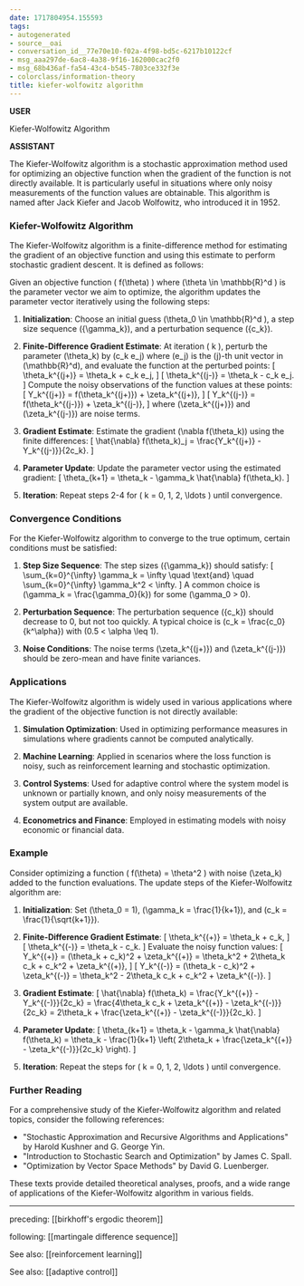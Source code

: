 ```yaml
---
date: 1717804954.155593
tags:
- autogenerated
- source__oai
- conversation_id__77e70e10-f02a-4f98-bd5c-6217b10122cf
- msg_aaa297de-6ac8-4a38-9f16-162000cac2f0
- msg_68b436af-fa54-43c4-b545-7803ce332f3e
- colorclass/information-theory
title: kiefer-wolfowitz algorithm
---
```


**USER**

Kiefer-Wolfowitz Algorithm


**ASSISTANT**

The Kiefer-Wolfowitz algorithm is a stochastic approximation method used for optimizing an objective function when the gradient of the function is not directly available. It is particularly useful in situations where only noisy measurements of the function values are obtainable. This algorithm is named after Jack Kiefer and Jacob Wolfowitz, who introduced it in 1952.

### Kiefer-Wolfowitz Algorithm

The Kiefer-Wolfowitz algorithm is a finite-difference method for estimating the gradient of an objective function and using this estimate to perform stochastic gradient descent. It is defined as follows:

Given an objective function \( f(\theta) \) where \(\theta \in \mathbb{R}^d \) is the parameter vector we aim to optimize, the algorithm updates the parameter vector iteratively using the following steps:

1. **Initialization**: Choose an initial guess \(\theta_0 \in \mathbb{R}^d \), a step size sequence \(\{\gamma_k\}\), and a perturbation sequence \(\{c_k\}\).

2. **Finite-Difference Gradient Estimate**:
   At iteration \( k \), perturb the parameter \(\theta_k\) by \(c_k e_j\) where \(e_j\) is the \(j\)-th unit vector in \(\mathbb{R}^d\), and evaluate the function at the perturbed points:
   \[
   \theta_k^{(j+)} = \theta_k + c_k e_j,
   \]
   \[
   \theta_k^{(j-)} = \theta_k - c_k e_j.
   \]
   Compute the noisy observations of the function values at these points:
   \[
   Y_k^{(j+)} = f(\theta_k^{(j+)}) + \zeta_k^{(j+)},
   \]
   \[
   Y_k^{(j-)} = f(\theta_k^{(j-)}) + \zeta_k^{(j-)},
   \]
   where \(\zeta_k^{(j+)}\) and \(\zeta_k^{(j-)}\) are noise terms.

3. **Gradient Estimate**:
   Estimate the gradient \(\nabla f(\theta_k)\) using the finite differences:
   \[
   \hat{\nabla} f(\theta_k)_j = \frac{Y_k^{(j+)} - Y_k^{(j-)}}{2c_k}.
   \]

4. **Parameter Update**:
   Update the parameter vector using the estimated gradient:
   \[
   \theta_{k+1} = \theta_k - \gamma_k \hat{\nabla} f(\theta_k).
   \]

5. **Iteration**:
   Repeat steps 2-4 for \( k = 0, 1, 2, \ldots \) until convergence.

### Convergence Conditions

For the Kiefer-Wolfowitz algorithm to converge to the true optimum, certain conditions must be satisfied:

1. **Step Size Sequence**:
   The step sizes \(\{\gamma_k\}\) should satisfy:
   \[
   \sum_{k=0}^{\infty} \gamma_k = \infty \quad \text{and} \quad \sum_{k=0}^{\infty} \gamma_k^2 < \infty.
   \]
   A common choice is \(\gamma_k = \frac{\gamma_0}{k}\) for some \(\gamma_0 > 0\).

2. **Perturbation Sequence**:
   The perturbation sequence \(\{c_k\}\) should decrease to 0, but not too quickly. A typical choice is \(c_k = \frac{c_0}{k^\alpha}\) with \(0.5 < \alpha \leq 1\).

3. **Noise Conditions**:
   The noise terms \(\zeta_k^{(j+)}\) and \(\zeta_k^{(j-)}\) should be zero-mean and have finite variances.

### Applications

The Kiefer-Wolfowitz algorithm is widely used in various applications where the gradient of the objective function is not directly available:

1. **Simulation Optimization**:
   Used in optimizing performance measures in simulations where gradients cannot be computed analytically.

2. **Machine Learning**:
   Applied in scenarios where the loss function is noisy, such as reinforcement learning and stochastic optimization.

3. **Control Systems**:
   Used for adaptive control where the system model is unknown or partially known, and only noisy measurements of the system output are available.

4. **Econometrics and Finance**:
   Employed in estimating models with noisy economic or financial data.

### Example

Consider optimizing a function \( f(\theta) = \theta^2 \) with noise \(\zeta_k\) added to the function evaluations. The update steps of the Kiefer-Wolfowitz algorithm are:

1. **Initialization**: Set \(\theta_0 = 1\), \(\gamma_k = \frac{1}{k+1}\), and \(c_k = \frac{1}{\sqrt{k+1}}\).

2. **Finite-Difference Gradient Estimate**:
   \[
   \theta_k^{(+)} = \theta_k + c_k,
   \]
   \[
   \theta_k^{(-)} = \theta_k - c_k.
   \]
   Evaluate the noisy function values:
   \[
   Y_k^{(+)} = (\theta_k + c_k)^2 + \zeta_k^{(+)} = \theta_k^2 + 2\theta_k c_k + c_k^2 + \zeta_k^{(+)},
   \]
   \[
   Y_k^{(-)} = (\theta_k - c_k)^2 + \zeta_k^{(-)} = \theta_k^2 - 2\theta_k c_k + c_k^2 + \zeta_k^{(-)}.
   \]

3. **Gradient Estimate**:
   \[
   \hat{\nabla} f(\theta_k) = \frac{Y_k^{(+)} - Y_k^{(-)}}{2c_k} = \frac{4\theta_k c_k + \zeta_k^{(+)} - \zeta_k^{(-)}}{2c_k} = 2\theta_k + \frac{\zeta_k^{(+)} - \zeta_k^{(-)}}{2c_k}.
   \]

4. **Parameter Update**:
   \[
   \theta_{k+1} = \theta_k - \gamma_k \hat{\nabla} f(\theta_k) = \theta_k - \frac{1}{k+1} \left( 2\theta_k + \frac{\zeta_k^{(+)} - \zeta_k^{(-)}}{2c_k} \right).
   \]

5. **Iteration**:
   Repeat the steps for \( k = 0, 1, 2, \ldots \) until convergence.

### Further Reading

For a comprehensive study of the Kiefer-Wolfowitz algorithm and related topics, consider the following references:

- "Stochastic Approximation and Recursive Algorithms and Applications" by Harold Kushner and G. George Yin.
- "Introduction to Stochastic Search and Optimization" by James C. Spall.
- "Optimization by Vector Space Methods" by David G. Luenberger.

These texts provide detailed theoretical analyses, proofs, and a wide range of applications of the Kiefer-Wolfowitz algorithm in various fields.


---

preceding: [[birkhoff's ergodic theorem]]  


following: [[martingale difference sequence]]

See also: [[reinforcement learning]]


See also: [[adaptive control]]